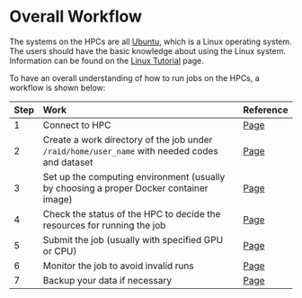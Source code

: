 # Overall Workflow

The systems on the HPCs are all [Ubuntu](https://ubuntu.com/), which is a Linux operating system. The users should have the basic knowledge about using the Linux system. Information can be found on the [Linux Tutorial](https://compsci-hunter.gitbook.io/xie-research-group/useful-tutorials/linux-tutorial) page.

To have an overall understanding of how to run jobs on the HPCs, a workflow is shown below:

| Step | Work | Reference |
| :--- | :--- | :--- |
| 1 | Connect to HPC | [Page](https://compsci-hunter.gitbook.io/xie-research-group/hpc-environments/hpc-user-guide/connecting-to-hpcs) |
| 2 | Create a work directory of the job under `/raid/home/user_name` with needed codes and dataset | [Page](https://compsci-hunter.gitbook.io/xie-research-group/hpc-environments/hpc-user-guide/user-directories) |
| 3 | Set up the computing environment \(usually by choosing a proper Docker container image\) | [Page](https://compsci-hunter.gitbook.io/xie-research-group/hpc-environments/docker-tutorial/use-docker-on-nvidia-gpu-cloud#use-ngc-service-on-hpcs) |
| 4 | Check the status of the HPC to decide the resources for running the job | [Page](https://compsci-hunter.gitbook.io/xie-research-group/hpc-environments/hpc-user-guide/running-jobs#2-check-the-system-status) |
| 5 | Submit the job \(usually with specified GPU or CPU\) | [Page](https://compsci-hunter.gitbook.io/xie-research-group/hpc-environments/hpc-user-guide/running-jobs#submit-a-job) |
| 6 | Monitor the job to avoid invalid runs | [Page](https://compsci-hunter.gitbook.io/xie-research-group/hpc-environments/hpc-user-guide/running-jobs#monitor-a-job) |
| 7 | Backup your data if necessary | [Page](https://compsci-hunter.gitbook.io/xie-research-group/hpc-environments/hpc-user-guide/data-backup) |

